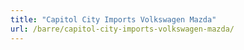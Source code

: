 ```yaml
---
title: "Capitol City Imports Volkswagen Mazda"
url: /barre/capitol-city-imports-volkswagen-mazda/
---
```

